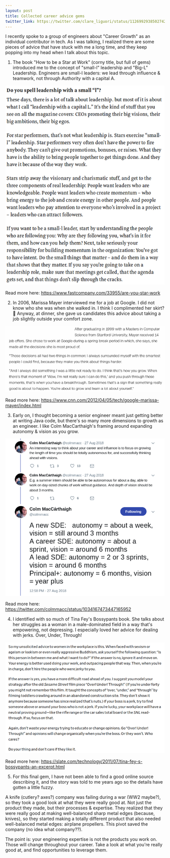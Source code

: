 ```yaml
---
layout: post
title: Collected career advice gems
twitter_link: https://twitter.com/clare_liguori/status/1126992938502742016
---
```


I recently spoke to a group of engineers about "Career Growth" as an individual contributor in tech. As I was talking, I realized there are some pieces of advice that have stuck with me a long time, and they keep popping into my head when I talk about this topic.

1. The book "How to be a Star at Work" (corny title, but full of gems) introduced me to the concept of "small-l" leadership and "Big-L" Leadership. Engineers are small-l leaders: we lead through influence & teamwork, not through Authority with a capital A.

![Are You a Star at Work?](/static/img/posts/are-you-a-star-at-work.png)

Read more here: https://www.fastcompany.com/33955/are-you-star-work

2. In 2006, Marissa Mayer interviewed me for a job at Google. I did not know who she was when she walked in. I think I complimented her skirt? :grimacing: Anyway, at dinner, she gave us candidates this advice about taking a job slightly outside your comfort zone.

![Marissa Mayer quote](/static/img/posts/marissa-mayer-quote.png)

Read more here: https://www.cnn.com/2012/04/05/tech/google-marissa-mayer/index.html

3. Early on, I thought becoming a senior engineer meant just getting better at writing Java code, but there's so many more dimensions to growth as an engineer. I like Colm MacCarthaigh's framing around expanding autonomy & vision as you grow.

![Colm quote](/static/img/posts/colm-autonomy.png)

Read more here: https://twitter.com/colmmacc/status/1034167473447165952

4. I identified with so much of Tina Fey's Bossypants book. She talks about her struggles as a woman in a male-dominated field in a way that's empowering, not depressing. I especially loved her advice for dealing with jerks. Over, Under, Through!

![Bossypants quote](/static/img/posts/tina-fey-bossypants.png)

Read more here: https://slate.com/technology/2011/07/tina-fey-s-bossypants-an-excerpt.html

5. For this final gem, I have not been able to find a good online source describing it, and the story was told to me years ago so the details have gotten a little fuzzy.

A knife (cutlery? axes?) company was failing during a war (WW2 maybe?), so they took a good look at what they were really good at. Not just the product they made, but their processes & expertise.  They realized that they were really good at making well-balanced sharp metal edges (because, knives), so they started making a totally different product that also needed well-balanced metal edges: airplane propellers. This pivot saved the company (no idea what company??).

The point is: your engineering expertise is not the products you work on. Those will change throughout your career. Take a look at what you're really good at, and find opportunities to leverage them.